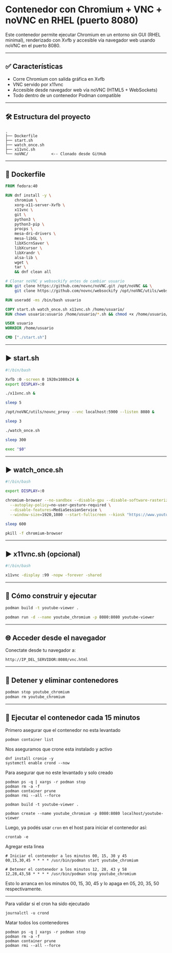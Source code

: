 
# Contenedor con Chromium + VNC + noVNC en RHEL (puerto 8080)

Este contenedor permite ejecutar Chromium en un entorno sin GUI (RHEL minimal), renderizado con Xvfb y accesible vía navegador web usando noVNC en el puerto 8080.

---

## ✅ Características

- Corre Chromium con salida gráfica en Xvfb
- VNC servido por x11vnc
- Accesible desde navegador web vía noVNC (HTML5 + WebSockets)
- Todo dentro de un contenedor Podman compatible

---

## 🛠️ Estructura del proyecto

```
.
├── Dockerfile
├── start.sh
├── watch_once.sh
├── x11vnc.sh
└── noVNC/          <-- Clonado desde GitHub
```

---

## 📄 Dockerfile

```Dockerfile
FROM fedora:40

RUN dnf install -y \
    chromium \
    xorg-x11-server-Xvfb \
    x11vnc \
    git \
    python3 \
    python3-pip \
    procps \
    mesa-dri-drivers \
    mesa-libGL \
    libXScrnSaver \
    libXcursor \
    libXrandr \
    alsa-lib \
    wget \
    tar \
    && dnf clean all

# Clonar noVNC y websockify antes de cambiar usuario
RUN git clone https://github.com/novnc/noVNC.git /opt/noVNC && \
    git clone https://github.com/novnc/websockify /opt/noVNC/utils/websockify

RUN useradd -ms /bin/bash usuario

COPY start.sh watch_once.sh x11vnc.sh /home/usuario/
RUN chown usuario:usuario /home/usuario/*.sh && chmod +x /home/usuario/*.sh

USER usuario
WORKDIR /home/usuario

CMD ["./start.sh"]
```

---

## ▶️ start.sh

```bash
#!/bin/bash

Xvfb :0 -screen 0 1920x1080x24 &
export DISPLAY=:0

./x11vnc.sh &

sleep 5

/opt/noVNC/utils/novnc_proxy --vnc localhost:5900 --listen 8080 &

sleep 3

./watch_once.sh

sleep 300

exec "$0"
```

---

## ▶️ watch_once.sh

```bash
#!/bin/bash

export DISPLAY=:0

chromium-browser --no-sandbox --disable-gpu --disable-software-rasterizer \
  --autoplay-policy=no-user-gesture-required \
  --disable-features=MediaSessionService \
  --window-size=1920,1080 --start-fullscreen --kiosk "https://www.youtube.com/watch?v=AWFPhBKeea4&autoplay=1&mute=1" &

sleep 600

pkill -f chromium-browser
```

---

## ▶️ x11vnc.sh (opcional)

```bash
#!/bin/bash

x11vnc -display :99 -nopw -forever -shared
```

---

## 🧪 Cómo construir y ejecutar

```bash
podman build -t youtube-viewer .

podman run -d --name youtube_chromium -p 8080:8080 youtube-viewer
```

---

## 🌐 Acceder desde el navegador

Conectate desde tu navegador a:

```
http://IP_DEL_SERVIDOR:8080/vnc.html
```

---

## 🧹 Detener y eliminar contenedores

```bash
podman stop youtube_chromium
podman rm youtube_chromium
```

---

## 🔁 Ejecutar el contenedor cada 15 minutos

Primero asegurar que el contenedor no esta levantado
```
podman container list
```

Nos aseguramos que crone esta instalado y activo 

```
dnf install cronie -y
systemctl enable crond --now
```

Para asegurar que no este levantado y solo creado

```
podman ps -q | xargs -r podman stop
podman rm -a -f
podman container prune
podman rmi --all --force

podman build -t youtube-viewer .

podman create --name youtube_chromium -p 8080:8080 localhost/youtube-viewer
```

Luego, ya podés usar `cron` en el host para iniciar el contenedor así:

```
crontab -e
```

Agregar esta linea 

```cron
# Iniciar el contenedor a los minutos 00, 15, 30 y 45
00,15,30,45 * * * * /usr/bin/podman start youtube_chromium

# Detener el contenedor a los minutos 12, 28, 43 y 58
12,28,43,58 * * * * /usr/bin/podman stop youtube_chromium

```

Esto lo arranca en los minutos 00, 15, 30, 45 y lo apaga en 05, 20, 35, 50 respectivamente.

---

Para validar si el cron ha sido ejecutado

```
journalctl -u crond

```


Matar todos los contenedores 

```
podman ps -q | xargs -r podman stop
podman rm -a -f
podman container prune
podman rmi --all --force
```

